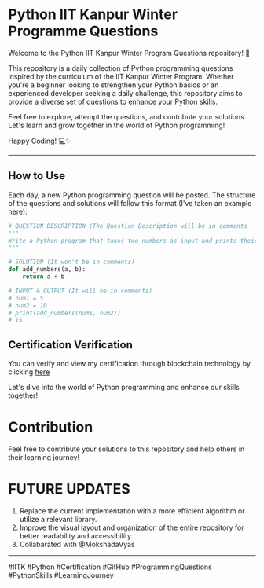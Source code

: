 # Python IIT Kanpur Winter Programme Questions

Welcome to the Python IIT Kanpur Winter Program Questions repository! 🚀

This repository is a daily collection of Python programming questions inspired by the curriculum of the IIT Kanpur Winter Program. Whether you're a beginner looking to strengthen your Python basics or an experienced developer seeking a daily challenge, this repository aims to provide a diverse set of questions to enhance your Python skills.

Feel free to explore, attempt the questions, and contribute your solutions. Let's learn and grow together in the world of Python programming!

Happy Coding! 💻✨

---

## How to Use

Each day, a new Python programming question will be posted. The structure of the questions and solutions will follow this format (I've taken an example here):

```python
# QUESTION DESCRIPTION (The Question Description will be in comments
"""
Write a Python program that takes two numbers as input and prints their sum.
"""

# SOLUTION (It won't be in comments)
def add_numbers(a, b):
    return a + b

# INPUT & OUTPUT (It will be in comments)
# num1 = 5
# num2 = 10
# print(add_numbers(num1, num2))
# 15
```
## Certification Verification

You can verify and view my certification through blockchain technology by clicking [here](https://verify.ifacet.digitalcredentials.in/c915ffc4-3bd2-4e4e-b89d-ef4885e27baa)

Let's dive into the world of Python programming and enhance our skills together!


# Contribution
Feel free to contribute your solutions to this repository and help others in their learning journey!


# FUTURE UPDATES

1. Replace the current implementation with a more efficient algorithm or utilize a relevant library.
2. Improve the visual layout and organization of the entire repository for better readability and accessibility.
3. Collabarated with @MokshadaVyas

---

#IITK #Python #Certification #GitHub #ProgrammingQuestions #PythonSkills #LearningJourney

